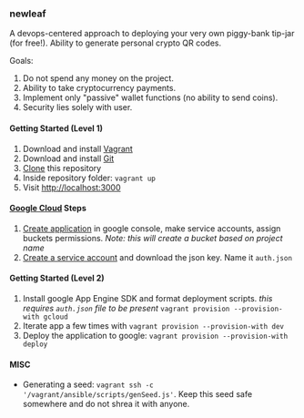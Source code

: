 ### newleaf
A devops-centered approach to deploying your very own piggy-bank tip-jar (for free!).  Ability to
generate personal crypto QR codes.

Goals:

1.  Do not spend any money on the project.
2.  Ability to take cryptocurrency payments.
3.  Implement only "passive" wallet functions (no ability to send coins).
4.  Security lies solely with user.

#### Getting Started (Level 1)
1. Download and install [Vagrant](https://www.vagrantup.com/downloads.html)
3. Download and install [Git](https://git-scm.com/book/en/v2/Getting-Started-Installing-Git)
4. [Clone](https://help.github.com/en/articles/cloning-a-repository) this repository   
5. Inside repository folder: `vagrant up`
6. Visit [http://localhost:3000](http://localhost:3000)


#### [Google Cloud](https://console.cloud.google.com/) Steps

1.  [Create application]([https://cloud.google.com/appengine/docs/standard/nodejs/building-app/creating-project#creating-a-gcp-project](https://cloud.google.com/appengine/docs/standard/nodejs/building-app/creating-project#creating-a-gcp-project)) in google console, make service accounts, assign buckets permissions.
  _Note: this will create a bucket based on project name_
3.  [Create a service account](https://cloud.google.com/iam/docs/creating-managing-service-account-keys#iam-service-account-keys-create-console) and download the json key.  Name it `auth.json`

#### Getting Started (Level 2)
1.  Install google App Engine SDK and format deployment scripts.  *this requires `auth.json` file to be present*
   `vagrant provision --provision-with gcloud`
2. Iterate app a few times with
  `vagrant provision --provision-with dev`
3.  Deploy the application to google:
  `vagrant provision --provision-with deploy`

#### MISC
- Generating a seed:  `vagrant ssh -c  '/vagrant/ansible/scripts/genSeed.js'`.  Keep this seed safe somewhere and do not shrea it with anyone.
